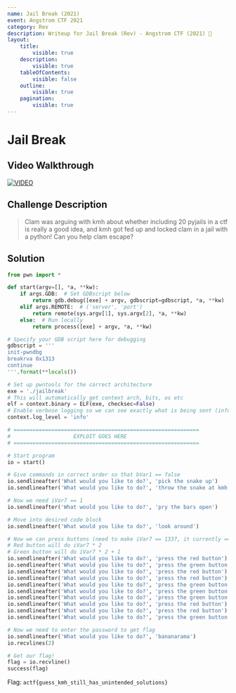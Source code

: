 ```yaml
---
name: Jail Break (2021)
event: Angstrom CTF 2021
category: Rev
description: Writeup for Jail Break (Rev) - Angstrom CTF (2021) 💜
layout:
    title:
        visible: true
    description:
        visible: true
    tableOfContents:
        visible: false
    outline:
        visible: true
    pagination:
        visible: true
---
```


# Jail Break

## Video Walkthrough

[![VIDEO](https://img.youtube.com/vi/MhkVkOpj5OI/0.jpg)](https://youtu.be/MhkVkOpj5OI?t=433s "Angstrom 2021: Jail Break")

## Challenge Description

> Clam was arguing with kmh about whether including 20 pyjails in a ctf is really a good idea, and kmh got fed up and locked clam in a jail with a python! Can you help clam escape?

## Solution

```py
from pwn import *

def start(argv=[], *a, **kw):
    if args.GDB:  # Set GDBscript below
        return gdb.debug([exe] + argv, gdbscript=gdbscript, *a, **kw)
    elif args.REMOTE:  # ('server', 'port')
        return remote(sys.argv[1], sys.argv[2], *a, **kw)
    else:  # Run locally
        return process([exe] + argv, *a, **kw)

# Specify your GDB script here for debugging
gdbscript = '''
init-pwndbg
breakrva 0x1313
continue
'''.format(**locals())

# Set up pwntools for the correct architecture
exe = './jailbreak'
# This will automatically get context arch, bits, os etc
elf = context.binary = ELF(exe, checksec=False)
# Enable verbose logging so we can see exactly what is being sent (info/debug)
context.log_level = 'info'

# ===========================================================
#                    EXPLOIT GOES HERE
# ===========================================================

# Start program
io = start()

# Give commands in correct order so that bVar1 == false
io.sendlineafter('What would you like to do?', 'pick the snake up')
io.sendlineafter('What would you like to do?', 'throw the snake at kmh')

# Now we need iVar7 == 1
io.sendlineafter('What would you like to do?', 'pry the bars open')

# Move into desired code block
io.sendlineafter('What would you like to do?', 'look around')

# Now we can press buttons (need to make iVar7 == 1337, it currently == 1)
# Red button will do iVar7 * 2
# Green button will do iVar7 * 2 + 1
io.sendlineafter('What would you like to do?', 'press the red button')  # 1 * 2 = 2
io.sendlineafter('What would you like to do?', 'press the green button')  # 2 * 2 + 1 = 5
io.sendlineafter('What would you like to do?', 'press the red button')  # 5 * 2 = 10
io.sendlineafter('What would you like to do?', 'press the red button')  # 10 * 2 = 20
io.sendlineafter('What would you like to do?', 'press the green button')  # 20 * 2 + 1 = 41
io.sendlineafter('What would you like to do?', 'press the green button')  # 41 * 2 + 1 = 83
io.sendlineafter('What would you like to do?', 'press the green button')  # 83 * 2 + 1 = 167
io.sendlineafter('What would you like to do?', 'press the red button')  # 167 * 2 = 334
io.sendlineafter('What would you like to do?', 'press the red button')  # 334 * 2 = 668
io.sendlineafter('What would you like to do?', 'press the green button')  # 668 * 2 + 1 = 1337

# Now we need to enter the password to get flag
io.sendlineafter('What would you like to do?', 'bananarama')
io.recvlines(2)

# Get our flag!
flag = io.recvline()
success(flag)
```

Flag: `actf{guess_kmh_still_has_unintended_solutions}`

